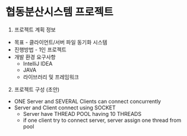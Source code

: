 협동분산시스템 프로젝트
====

1. 프로젝트 계획 정보
* 목표 - 클라이언트/서버 파일 동기화 시스템
* 진행방법 - 1인 프로젝트
* 개발 환경 요구사항
    * IntelliJ IDEA
    * JAVA
    * 라이브러리 및 프레임워크

2. 프로젝트 구성 (초안) 
* ONE Server and SEVERAL Clients can connect concurrently
* Server and Client connect using SOCKET 
   * Server have THREAD POOL having 10 THREADS
   * if one client try to connect server, server assign one thread from pool 
